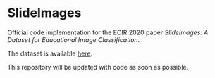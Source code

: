 # SlideImages
Official code implementation for the ECIR 2020 paper *SlideImages: A Dataset for Educational Image Classification*.

The dataset is available [here](https://data.uni-hannover.de/dataset/slideimages).

This repository will be updated with code as soon as possible.
